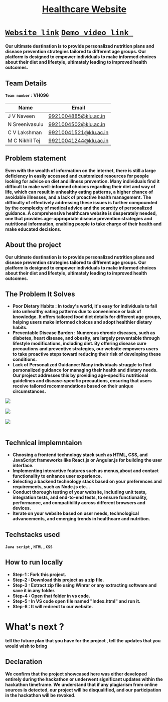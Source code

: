 <h1 align="center" style="border-bottom: none">
    <b>
        <a href=""> Healthcare Website </a><br>
</h1>

# [`Website link`](http://www.google.com)  [`Demo video link `](http://www.google.com)
Our ultimate destination is to provide personalized nutrition plans and disease prevention strategies tailored to different age groups. Our platform is designed to empower individuals to make informed choices about their diet and lifestyle, ultimately leading to improved health outcomes.

## Team Details
`Team number` : VH096

| Name    | Email           |
|---------|-----------------|
| J V Naveen | 9921004885@klu.ac.in |
| N Sreenivasulu | 9921004502@klu.ac.in |
| C V Lakshman | 99210041521@klu.ac.in |
| M C Nikhil Tej | 99210041244@klu.ac.in |


## Problem statement 
Even with the wealth of information on the internet, there is still a large deficiency in easily accessed and customized resources for people looking for advice on diet and illness prevention. Many individuals find it difficult to make well-informed choices regarding their diet and way of life, which can result in unhealthy eating patterns, a higher chance of avoidable illnesses, and a lack of proactive health management. The difficulty of effectively addressing these issues is further compounded by the complexity of medical advice and the scarcity of personalized guidance. A comprehensive healthcare website is desperately needed, one that provides age-appropriate disease prevention strategies and nutritional information, enabling people to take charge of their health and make educated decisions.

## About the project
Our ultimate destination is to provide personalized nutrition plans and disease prevention strategies tailored to different age groups. Our platform is designed to empower individuals to make informed choices about their diet and lifestyle, ultimately leading to improved health outcomes.

## The Problem It Solves
- **Poor Dietary Habits** : In today's world, it's easy for individuals to fall into unhealthy eating patterns due to convenience or lack of knowledge. It offers tailored food diet details for different age groups, helping users make informed choices and adopt healthier dietary habits.
- **Preventable Disease Burden** : Numerous chronic diseases, such as diabetes, heart disease, and obesity, are largely preventable through lifestyle modifications, including diet. By offering disease cure precautions and preventive strategies, our website empowers users to take proactive steps toward reducing their risk of developing these conditions.
- **Lack of Personalized Guidance**: Many individuals struggle to find personalized guidance for managing their health and dietary needs. Our project addresses this by providing age-specific nutritional guidelines and disease-specific precautions, ensuring that users receive tailored recommendations based on their unique circumstances.

<img src="https://graph.org/file/4e7f91089255fe8561978.jpg">
<br>
<br>
<img src="https://graph.org/file/cccc9e51b77bdda060fa7.jpg">
<br>
<br>
<img src="https://graph.org/file/39f6c06bba05eb798c747.jpg">
<br>
<br>


## Technical implemntaion 
- Choosing a frontend technology stack such as HTML, CSS, and JavaScript frameworks like React.js or Angular.js for building the user interface.
- Implementing interactive features such as menus,about and contact functionality to enhance user experience.
- Selecting a backend technology stack based on your preferences and requirements, such as Node.js etc...
- Conduct thorough testing of your website, including unit tests, integration tests, and end-to-end tests, to ensure functionality, performance, and compatibility across different browsers and devices.
- Iterate on your website based on user needs, technological advancements, and emerging trends in healthcare and nutrition.

## Techstacks used 
`Java script` , `HTML` , `CSS`

## How to run locally 
- **Step-1** : Fork this project.
- **Step-2** : Download this project as a zip file.
- **Step-3** : Extract zip file using Winrar or any extracting software and save it in any folder.
- **Step-4** : Open that folder in vs code.
- **Step-5** : In VS code open file named **"Index.html"** and run it.
- **Step-6** : It will redirect to our website.

# What's next ?
tell the future plan that you have for the project , tell the updates that you would wish to bring

## Declaration
We confirm that the project showcased here was either developed entirely during the hackathon or underwent significant updates within the hackathon timeframe. We understand that if any plagiarism from online sources is detected, our project will be disqualified, and our participation in the hackathon will be revoked.

